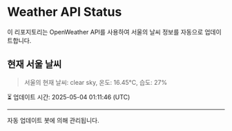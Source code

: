 
# Weather API Status

이 리포지토리는 OpenWeather API를 사용하여 서울의 날씨 정보를 자동으로 업데이트합니다.

## 현재 서울 날씨
> 서울의 현재 날씨: clear sky, 온도: 16.45°C, 습도: 27%

⏳ 업데이트 시간: 2025-05-04 01:11:46 (UTC)

---
자동 업데이트 봇에 의해 관리됩니다.

